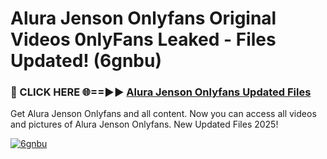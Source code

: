 # Alura Jenson Onlyfans Original Videos 0nlyFans Leaked - Files Updated! (6gnbu)

<h3>🔴 CLICK HERE 🌐==►► <a href="https://tinyurl.com/2jnfzry5" rel="nofollow">Alura Jenson Onlyfans Updated Files</a></h3>

Get Alura Jenson Onlyfans and all content. Now you can access all videos and pictures of Alura Jenson Onlyfans. New Updated Files 2025!

[![6gnbu](https://i.imgur.com/GyGTBgg.gif)](https://tinyurl.com/2jnfzry5)
